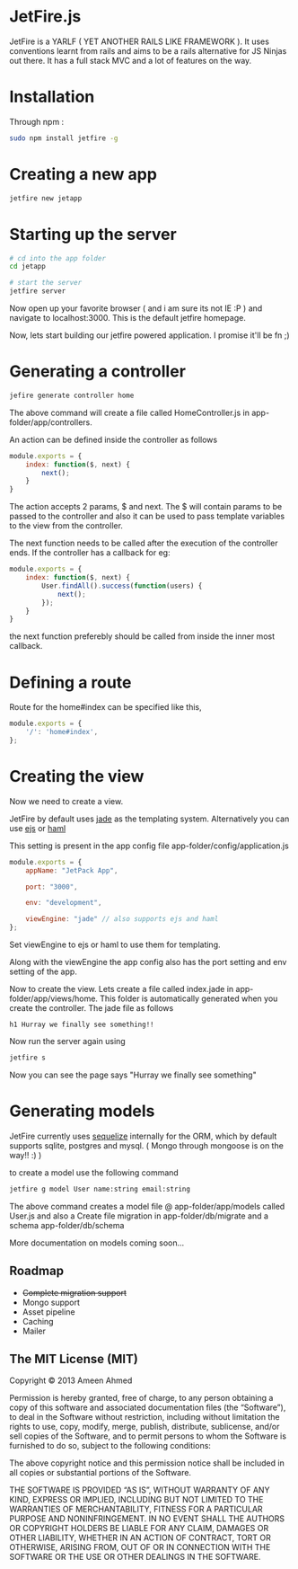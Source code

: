 # JetFire.js
JetFire is a YARLF ( YET ANOTHER RAILS LIKE FRAMEWORK ). It uses conventions learnt from rails and aims to be a rails alternative for JS Ninjas out there. It has a full stack MVC and a lot of features on the way.

# Installation

Through npm : 
```sh
sudo npm install jetfire -g
```

# Creating a new app

```sh
jetfire new jetapp
```

# Starting up the server

```sh
# cd into the app folder
cd jetapp

# start the server
jetfire server
```

Now open up your favorite browser ( and i am sure its not IE :P ) and navigate to localhost:3000.
This is the default jetfire homepage.

Now, lets start building our jetfire powered application. I promise it'll be fn ;)

# Generating a controller

```sh
jefire generate controller home
```

The above command will create a file called HomeController.js in app-folder/app/controllers. 

An action can be defined inside the controller as follows

```javascript
module.exports = {
	index: function($, next) {
		next();
	}	
}
```

The action accepts 2 params, $ and next. The $ will contain params to be passed to the controller
and also it can be used to pass template variables to the view from the controller. 

The next function needs to be called after the execution of the controller ends. If the controller has a callback for eg:

```javascript
module.exports = {
	index: function($, next) {
		User.findAll().success(function(users) {
			next();
		});
	}	
}
```
the next function preferebly should be called from inside the inner most callback.

# Defining a route

Route for the home#index can be specified like this,

```javascript
module.exports = {
	'/': 'home#index',
};
```

# Creating the view

Now we need to create a view.

JetFire by default uses <a href="https://github.com/visionmedia/jade">jade</a> 
as the templating system. Alternatively you can use <a href="https://github.com/visionmedia/ejs">ejs</a> or <a href="https://github.com/creationix/haml-js">haml</a>

This setting is present in the app config file app-folder/config/application.js

```javascript
module.exports = {
	appName: "JetPack App",

	port: "3000",

	env: "development",

	viewEngine: "jade" // also supports ejs and haml
};
```

Set viewEngine to ejs or haml to use them for templating. 

Along with the viewEngine the app config also has the port setting and env setting of the app.

Now to create the view. Lets create a file called index.jade in app-folder/app/views/home. This folder is automatically generated when you create the controller. The jade file as follows

```jade
h1 Hurray we finally see something!!
```

Now run the server again using

```sh
jetfire s
```
Now you can see the page says "Hurray we finally see something"

# Generating models

JetFire currently uses <a href="http://www.sequelizejs.com/">sequelize</a> internally for the ORM, which by default supports sqlite, postgres and mysql. ( Mongo through mongoose is on the way!! :) )

to create a model use the following command

```sh
jetfire g model User name:string email:string
```

The above command creates a model file @ app-folder/app/models called User.js and also a 
Create file migration in app-folder/db/migrate and a schema app-folder/db/schema

More documentation on models coming soon...

Roadmap
--
- ~~Complete migration support~~
- Mongo support
- Asset pipeline
- Caching
- Mailer

The MIT License (MIT)
--

Copyright © 2013 Ameen Ahmed

Permission is hereby granted, free of charge, to any person obtaining a copy of this software and associated documentation files (the “Software”), to deal in the Software without restriction, including without limitation the rights to use, copy, modify, merge, publish, distribute, sublicense, and/or sell copies of the Software, and to permit persons to whom the Software is furnished to do so, subject to the following conditions:

The above copyright notice and this permission notice shall be included in all copies or substantial portions of the Software.

THE SOFTWARE IS PROVIDED “AS IS”, WITHOUT WARRANTY OF ANY KIND, EXPRESS OR IMPLIED, INCLUDING BUT NOT LIMITED TO THE WARRANTIES OF MERCHANTABILITY, FITNESS FOR A PARTICULAR PURPOSE AND NONINFRINGEMENT. IN NO EVENT SHALL THE AUTHORS OR COPYRIGHT HOLDERS BE LIABLE FOR ANY CLAIM, DAMAGES OR OTHER LIABILITY, WHETHER IN AN ACTION OF CONTRACT, TORT OR OTHERWISE, ARISING FROM, OUT OF OR IN CONNECTION WITH THE SOFTWARE OR THE USE OR OTHER DEALINGS IN THE SOFTWARE.


